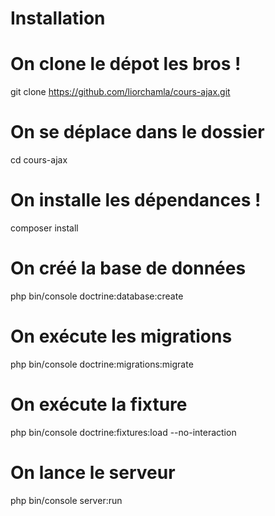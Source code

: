 # Installation

# On clone le dépot les bros !
git clone https://github.com/liorchamla/cours-ajax.git

# On se déplace dans le dossier
cd cours-ajax

# On installe les dépendances !
composer install

# On créé la base de données
php bin/console doctrine:database:create

# On exécute les migrations
php bin/console doctrine:migrations:migrate

# On exécute la fixture
php bin/console doctrine:fixtures:load --no-interaction

# On lance le serveur
php bin/console server:run
